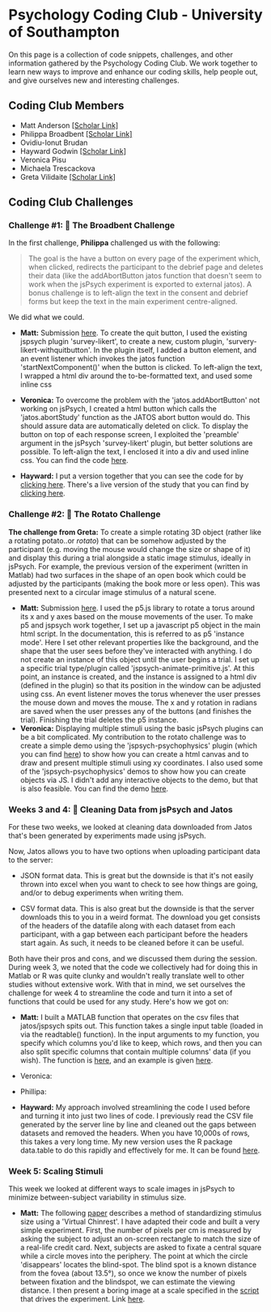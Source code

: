 # Psychology Coding Club - University of Southampton

On this page is a collection of code snippets, challenges, and other information gathered by the Psychology Coding Club. We work together to learn new ways to improve and enhance our coding skills, help people out, and give ourselves new and interesting challenges.

## Coding Club Members

-   Matt Anderson [[Scholar Link]](https://scholar.google.com/citations?user=xybZSF8AAAAJ&hl=en)
-   Philippa Broadbent [[Scholar Link]](https://scholar.google.com/citations?user=oZPy3EYAAAAJ&hl=en&oi=ao)
-   Ovidiu-Ionut Brudan
-   Hayward Godwin [[Scholar Link]](https://scholar.google.com/citations?user=sqGW95kAAAAJ&hl=en)
-   Veronica Pisu
-   Michaela Trescackova
-   Greta Vilidaite [[Scholar Link]](https://scholar.google.com/citations?user=KSeCnWMAAAAJ&hl=en&oi=ao)

## Coding Club Challenges

### Challenge \#1: 🍵 The Broadbent Challenge

In the first challenge, **Philippa** challenged us with the following:

> The goal is the have a button on every page of the experiment which, when clicked, redirects the participant to the debrief page and deletes their data (like the addAbortButton jatos function that doesn't seem to work when the jsPsych experiment is exported to external jatos). A bonus challenge is to left-align the text in the consent and debrief forms but keep the text in the main experiment centre-aligned.

We did what we could.

-   **Matt:** Submission [here](https://github.com/hjgodwin/soton-psychology-coding-club/tree/main/Challenges/Week%201%20-%20The%20Broadbent%20Challenge/Matt). To create the quit button, I used the existing jspsych plugin 'survey-likert', to create a new, custom plugin, 'survery-likert-withquitbutton'. In the plugin itself, I added a button element, and an event listener which invokes the jatos function 'startNextComponent()' when the button is clicked. To left-align the text, I wrapped a html div around the to-be-formatted text, and used some inline css

-   **Veronica:** To overcome the problem with the 'jatos.addAbortButton' not working on jsPsych, I created a html button which calls the 'jatos.abortStudy' function as the JATOS abort button would do. This should assure data are automatically deleted on click. To display the button on top of each response screen, I exploited the 'preamble' argument in the jsPsych 'survey-likert' plugin, but better solutions are possible. To left-align the text, I enclosed it into a div and used inline css. You can find the code [here](https://github.com/hjgodwin/soton-psychology-coding-club/tree/main/Challenges/Week%201%20-%20The%20Broadbent%20Challenge/Veronica/Broadbent%20Challenge).

-   **Hayward:** I put a version together that you can see the code for by [clicking here](https://github.com/hjgodwin/soton-psychology-coding-club/tree/main/Challenges/Week%201%20-%20The%20Broadbent%20Challenge/Hayward). There's a live version of the study that you can find by [clicking here](https://studies.psychology.soton.ac.uk/publix/88/start?batchId=95&generalMultiple).

### Challenge \#2: 🥔 The Rotato Challenge

**The challenge from Greta:** To create a simple rotating 3D object (rather like a rotating potato..or *rotato*) that can be somehow adjusted by the participant (e.g. moving the mouse would change the size or shape of it) and display this during a trial alongside a static image stimulus, ideally in jsPsych. For example, the previous version of the experiment (written in Matlab) had two surfaces in the shape of an open book which could be adjusted by the participants (making the book more or less open). This was presented next to a circular image stimulus of a natural scene.

-   **Matt:** Submission [here](https://github.com/hjgodwin/soton-psychology-coding-club/tree/main/Challenges/Week%202%20-%20The%20Rotato%20Challenge/Matt/p5_test). I used the p5.js library to rotate a torus around its x and y axes based on the mouse movements of the user. To make p5 and jspsych work together, I set up a javascript p5 object in the main html script. In the documentation, this is referred to as p5 'instance mode'. Here I set other relevant properties like the background, and the shape that the user sees before they've interacted with anything. I do not create an instance of this object until the user begins a trial. I set up a specific trial type/plugin called 'jspsych-animate-primitive.js'. At this point, an instance is created, and the instance is assigned to a html div (defined in the plugin) so that its position in the window can be adjusted using css. An event listener moves the torus whenever the user presses the mouse down and moves the mouse. The x and y rotation in radians are saved when the user presses any of the buttons (and finishes the trial). Finishing the trial deletes the p5 instance.
-   **Veronica:** Displaying multiple stimuli using the basic jsPsych plugins can be a bit complicated. My contribution to the rotato challenge was to create a simple demo using the 'jspsych-psychophysics' plugin (which you can find [here](https://jspsychophysics.hes.kyushu-u.ac.jp)) to show how you can create a html canvas and to draw and present multiple stimuli using xy coordinates. I also used some of the 'jspsych-psychophysics' demos to show how you can create objects via JS. I didn't add any interactive objects to the demo, but that is also feasible. You can find the demo [here](https://github.com/hjgodwin/soton-psychology-coding-club/tree/main/Challenges/Week%202%20-%20The%20Rotato%20Challenge/Veronica/rotato%20challenge).

### Weeks 3 and 4: 🧹 Cleaning Data from jsPsych and Jatos

For these two weeks, we looked at cleaning data downloaded from Jatos that's been generated by experiments made using jsPsych.

Now, Jatos allows you to have two options when uploading participant data to the server:

-   JSON format data. This is great but the downside is that it's not easily thrown into excel when you want to check to see how things are going, and/or to debug experiments when writing them.

-   CSV format data. This is also great but the downside is that the server downloads this to you in a weird format. The download you get consists of the headers of the datafile along with each dataset from each participant, with a gap between each participant before the headers start again. As such, it needs to be cleaned before it can be useful.

Both have their pros and cons, and we discussed them during the session. During week 3, we noted that the code we collectively had for doing this in Matlab or R was quite clunky and wouldn't really translate well to other studies without extensive work. With that in mind, we set ourselves the challenge for week 4 to streamline the code and turn it into a set of functions that could be used for any study. Here's how we got on:

-   **Matt:** I built a MATLAB function that operates on the csv files that jatos/jspsych spits out. This function takes a single input table (loaded in via the readtable() function). In the input arguments to my function, you specify which columns you'd like to keep, which rows, and then you can also split specific columns that contain multiple columns' data (if you wish). The function is [here](https://github.com/hjgodwin/soton-psychology-coding-club/blob/main/Challenges/Weeks%203%20and%204%20-%20Dealing%20with%20Data/Matt/JsPsych_ReadTable/Format_JsPsychOutput.m), and an example is given [here](https://github.com/hjgodwin/soton-psychology-coding-club/blob/main/Challenges/Weeks%203%20and%204%20-%20Dealing%20with%20Data/Matt/JsPsych_ReadTable/Example.m). 

-   Veronica:

-   Phillipa:

-   **Hayward:** My approach involved streamlining the code I used before and turning it into just two lines of code. I previously read the CSV file generated by the server line by line and cleaned out the gaps between datasets and removed the headers. When you have 10,000s of rows, this takes a very long time. My new version uses the R package data.table to do this rapidly and effectively for me. It can be found [here](https://github.com/hjgodwin/soton-psychology-coding-club/blob/main/Challenges/Weeks%203%20and%204%20-%20Dealing%20with%20Data/Hayward/FUNCTION__processjsPsych.R).

### Week 5: Scaling Stimuli

This week we looked at different ways to scale images in jsPsych to minimize between-subject variability in stimulus size. 

-   **Matt:** The following [paper](https://www.nature.com/articles/s41598-019-57204-1) describes a method of standardizing stimulus size using a 'Virtual Chinrest'. I have adapted their code and built a very simple experiment. First, the number of pixels per cm is measured by asking the subject to adjust an on-screen rectangle to match the size of a real-life credit card. Next, subjects are asked to fixate a central square while a circle moves into the periphery. The point at which the circle 'disappears' locates the blind-spot. The blind spot is a known distance from the fovea (about 13.5°), so once we know the number of pixels between fixation and the blindspot, we can estimate the viewing distance. I then present a boring image at a scale specified in the [script](https://github.com/hjgodwin/soton-psychology-coding-club/blob/main/Challenges/Week%205%3F%20-%20Scaling%20stimuli/Matt/Virtual_Chinrest/VirtualChinrestExperiment.html) that drives the experiment. Link [here](https://github.com/hjgodwin/soton-psychology-coding-club/tree/main/Challenges/Week%205%3F%20-%20Scaling%20stimuli/Matt/Virtual_Chinrest).
